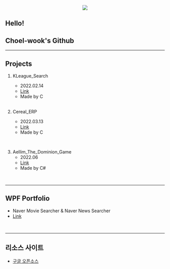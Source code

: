 <p align='center'>
  <a href="https://github.com/Cheol-wook">
    <img src="https://capsule-render.vercel.app/api?type=waving&color=gradient&fontColor=FFFFFF&height=300&section=header&text=Study%20Repository&fontSize=50"/>
  </a>
</p>


## Hello!
## Choel-wook's Github

---

## Projects

1. KLeague_Search
   - 2022.02.14
   - [Link](https://github.com/AellimSun/Green_team_Kleague_file_rw)
   - Made by C
   
   <br/>

2. Cereal_ERP
   - 2022.03.13
   - [Link](https://github.com/AellimSun/Cereal_ERP)
   - Made by C

<br/>
   

3. Aellim_The_Dominion_Game
   - 2022.06
   - [Link](https://github.com/AellimSun/pamatto)
   - Made by C# 

<br/>
   

---

## WPF Portfolio
 - Naver Movie Searcher & Naver News Searcher
 - [Link](https://github.com/Cheol-wook/studyWPF/tree/main/portfolio)

<br/>

---
## 리소스 사이트
   - [구글 오픈소스](https://github.com/MaterialDesignInXAML/MaterialDesignInXamlToolkit)

<!--
**Cheol-wook/Cheol-wook** is a ✨ _special_ ✨ repository because its `README.md` (this file) appears on your GitHub profile.

Here are some ideas to get you started:

- 🔭 I’m currently working on ...
- 🌱 I’m currently learning ...
- 👯 I’m looking to collaborate on ...
- 🤔 I’m looking for help with ...
- 💬 Ask me about ...
- 📫 How to reach me: ...
- 😄 Pronouns: ...
- ⚡ Fun fact: ...
-->
